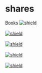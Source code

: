 # shares

[Books](books/)
<a target="_blank" href="https://www.linkedin.com/in/rodrigomcordeiro/"><img src='https://img.shields.io/static/v1?label=Rodrigo%20Cordeiro&message=LinkedIn&color=blue&style=for-the-badge&logo=LinkedIn' alt='shield'></a>
<br><br>
<a target="_blank" href="http://rodconceptive.000webhostapp.com/docs"><img src='https://img.shields.io/static/v1?label=Rodrigo%20Cordeiro&message=Certificados&color=blue&style=for-the-badge&logo=Google-Scholar' alt='shield'></a>
<br><br>
<a target="_blank" href="https://github.com/rodcordeiro/"><img src='https://img.shields.io/static/v1?label=Rodrigo%20Cordeiro&message=Repositorios&color=blue&style=for-the-badge&logo=GitHub' alt='shield'></a>
<br><br>
<a target="_blank" href="https://dev.to/rodcordeiro">
<img src='https://img.shields.io/static/v1?label=Rodrigo%20Cordeiro&message=Dev.to&color=blue&style=for-the-badge&logo=Dev.to' alt='shield'>
</a>
<br><br>
<a target="_blank" href="https://rodcordeiro.github.io/shares/files/Rodrigo%20de%20Mendonça%20Cordeiro.vcf">
<img src='https://img.shields.io/static/v1?label=Rodrigo%20Cordeiro&message=Contact&color=blue&style=for-the-badge&logo=whatsapp' alt='shield'>
</a>

